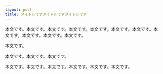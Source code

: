 ```yaml
---
layout: post
title: タイトルですタイトルですタイトルです
---
```

本文です。本文です。本文です。本文です。本文です。本文です。本文です。本文です。本文です。本文です。本文です。

本文です。

本文です。本文です。本文です。

本文です。本文です。本文です。本文です。本文です。本文です。
